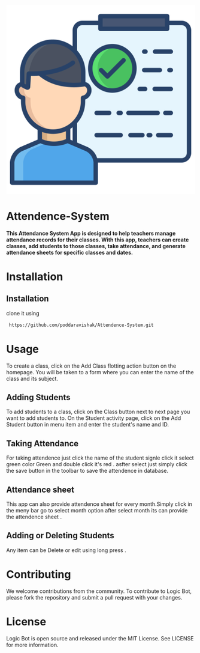 
![Logo](https://raw.githubusercontent.com/poddaravishak/Attendence-System/master/app/src/main/res/drawable/attendence-system.png)



#             Attendence-System

#### This Attendance System App is designed to help teachers manage attendance records for their classes. With this app, teachers can create classes, add students to those classes, take attendance, and generate attendance sheets for specific classes and dates.
# Installation
## Installation

clone it using 

```bash
 https://github.com/poddaravishak/Attendence-System.git
```
    
# Usage
To create a class, click on the Add Class flotting action button on the homepage. You will be taken to a form where you can enter the name of the class and its subject.

## Adding Students
To add students to a class, click on the  Class button next to next page you want to add students to. On the Student activity page, click on the Add Student button in menu item and enter the student's name and ID.

## Taking Attendance
For taking attendence just click the name of the student signle click it select green color Green and double click it's red .  asfter select just simply click the save button in the toolbar to save the attendence in database.

## Attendance sheet
This app can also provide attendence sheet for every month.Simply click in the meny bar go to select  month option after select month its can provide the attendence sheet .

## Adding or Deleting Students
Any item can be Delete or edit using long press .

# Contributing
We welcome contributions from the community. To contribute to Logic Bot, please fork the repository and submit a pull request with your changes.

# License
Logic Bot is open source and released under the MIT License. See LICENSE for more information.
